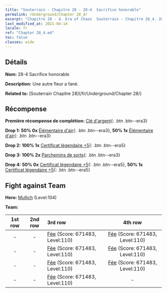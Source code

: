 ```yaml
---
title: "Souterrain - Chapitre 28 - 28-4  Sacrifice honorable"
permalink: /Underground/Chapter 28_4/
excerpt: "Chapitre 28 - 4. Era of Chaos  Souterrain - Chapitre 28_4. 28-4  Sacrifice honorable"
last_modified_at: 2021-04-14
locale: fr
ref: "Chapter 28_4.md"
toc: false
classes: wide
---
```


## Détails

 **Nom:** 28-4  Sacrifice honorable

 **Description:**       Une autre fleur a fané.

 **Related to:** [Souterrain Chapitre 28](/fr/Underground/Chapter 28/)

## Récompense

 **Première récompense de complétion:** [Clé d'argent](/fr/Items/con_693/){: .btn .btn--era3}

 **Drop 1:** **50% 0x** [Élémentaire d'air](/fr/Items/her_448/){: .btn .btn--era3}, **50% 1x** [Élémentaire d'air](/fr/Items/her_448/){: .btn .btn--era3}

 **Drop 2:** **100% 1x** [Certificat légendaire +5](/fr/Items/mat_102/){: .btn .btn--era5}

 **Drop 3:** **100% 2x** [Parchemins de sorts](/fr/Items/con_694/){: .btn .btn--era3}

 **Drop 4:** **50% 0x** [Certificat légendaire +5](/fr/Items/mat_102/){: .btn .btn--era5}, **50% 1x** [Certificat légendaire +5](/fr/Items/mat_102/){: .btn .btn--era5}


## Fight against Team
 **Hero:** [Mullich](/fr/heroes/Mullich/) (Level:104)

 **Team:**


  | 1st row | 2nd row | 3rd row | 4th row |
  |:----:|:----:|:----|:----:|
  | - | - | [Fée](/fr/units/Sprite/) (Score: 671483, Level:110)  | [Fée](/fr/units/Sprite/) (Score: 671483, Level:110)  |
  | - | - | [Fée](/fr/units/Sprite/) (Score: 671483, Level:110)  | [Fée](/fr/units/Sprite/) (Score: 671483, Level:110)  |
  | - | - | [Fée](/fr/units/Sprite/) (Score: 671483, Level:110)  | [Fée](/fr/units/Sprite/) (Score: 671483, Level:110)  |
  | - | - | [Fée](/fr/units/Sprite/) (Score: 671483, Level:110)  | - |


